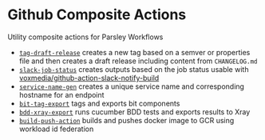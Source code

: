 # Github Composite Actions

Utility composite actions for Parsley Workflows

- [`tag-draft-release`](./tag-draft-release/README.md) creates a new tag based on a semver or properties file and then creates a draft release including content from `CHANGELOG.md`
- [`slack-job-status`](./slack-job-status/README.md) creates outputs based on the job status usable with [voxmedia/github-action-slack-notify-build](https://github.com/voxmedia/github-action-slack-notify-build)
- [`service-name-gen`](./service-name-gen/README.md) creates a unique service name and corresponding hostname for an endpoint
- [`bit-tag-export`](./bit-tag-export/README.md) tags and exports bit components
- [`bdd-xray-export`](./bdd-xray-export/README.md) runs cucumber BDD tests and exports results to Xray
- [`build-push-action`](./build-push-action/README.md) builds and pushes docker image to GCR using workload id federation
